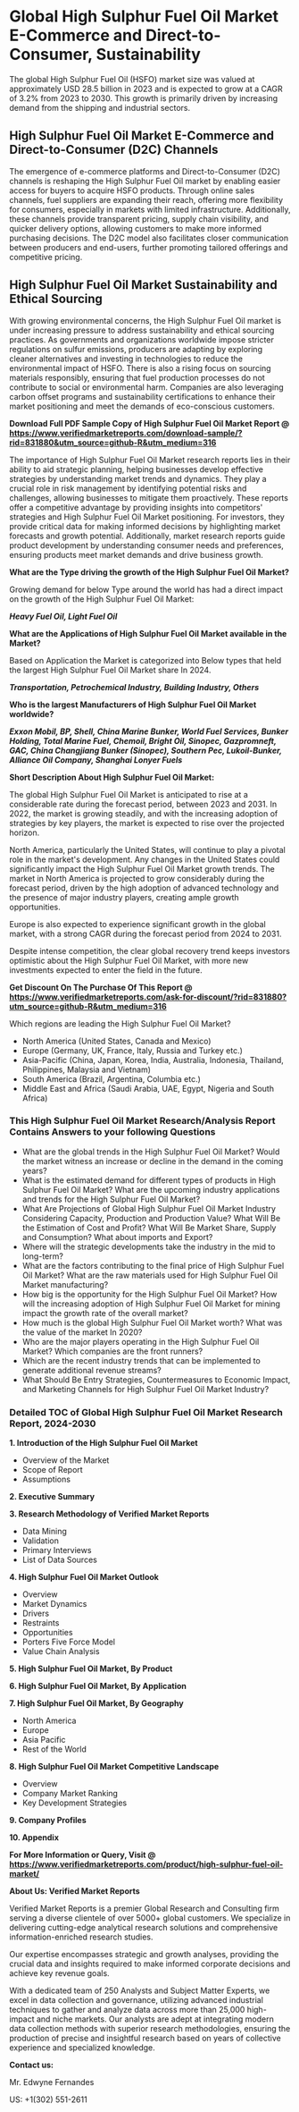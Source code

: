 <h1>Global High Sulphur Fuel Oil Market E-Commerce and Direct-to-Consumer, Sustainability</h1><p class=""><p>The global High Sulphur Fuel Oil (HSFO) market size was valued at approximately USD 28.5 billion in 2023 and is expected to grow at a CAGR of 3.2% from 2023 to 2030. This growth is primarily driven by increasing demand from the shipping and industrial sectors.</p><h2>High Sulphur Fuel Oil Market E-Commerce and Direct-to-Consumer (D2C) Channels</h2><p>The emergence of e-commerce platforms and Direct-to-Consumer (D2C) channels is reshaping the High Sulphur Fuel Oil market by enabling easier access for buyers to acquire HSFO products. Through online sales channels, fuel suppliers are expanding their reach, offering more flexibility for consumers, especially in markets with limited infrastructure. Additionally, these channels provide transparent pricing, supply chain visibility, and quicker delivery options, allowing customers to make more informed purchasing decisions. The D2C model also facilitates closer communication between producers and end-users, further promoting tailored offerings and competitive pricing.</p><h2>High Sulphur Fuel Oil Market Sustainability and Ethical Sourcing</h2><p>With growing environmental concerns, the High Sulphur Fuel Oil market is under increasing pressure to address sustainability and ethical sourcing practices. As governments and organizations worldwide impose stricter regulations on sulfur emissions, producers are adapting by exploring cleaner alternatives and investing in technologies to reduce the environmental impact of HSFO. There is also a rising focus on sourcing materials responsibly, ensuring that fuel production processes do not contribute to social or environmental harm. Companies are also leveraging carbon offset programs and sustainability certifications to enhance their market positioning and meet the demands of eco-conscious customers.</p></p><p class=""><strong>Download Full PDF Sample Copy of High Sulphur Fuel Oil Market Report @ <a href="https://www.verifiedmarketreports.com/download-sample/?rid=831880&utm_source=github-R&utm_medium=316" target="_blank">https://www.verifiedmarketreports.com/download-sample/?rid=831880&utm_source=github-R&utm_medium=316</a></strong></p><p>The importance of&nbsp;High Sulphur Fuel Oil Market research reports lies in their ability to aid strategic planning, helping businesses develop effective strategies by understanding market trends and dynamics. They play a crucial role in risk management by identifying potential risks and challenges, allowing businesses to mitigate them proactively. These reports offer a competitive advantage by providing insights into competitors' strategies and High Sulphur Fuel Oil Market positioning. For investors, they provide critical data for making informed decisions by highlighting market forecasts and growth potential. Additionally, market research reports guide product development by understanding consumer needs and preferences, ensuring products meet market demands and drive business growth.</p><p><strong>What are the&nbsp;Type driving the growth of the High Sulphur Fuel Oil Market?</strong></p><p id="" class="">Growing demand for below Type around the world has had a direct impact on the growth of the High Sulphur Fuel Oil Market:</p><p class=""><em><strong>Heavy Fuel Oil, Light Fuel Oil</strong></em></p><p class=""><strong>What are the&nbsp;Applications&nbsp;of High Sulphur Fuel Oil Market available in the Market?</strong></p><p id="" class="">Based on Application the Market is categorized into Below types that held the largest High Sulphur Fuel Oil Market share In 2024.</p><p class=""><em><strong>Transportation, Petrochemical Industry, Building Industry, Others</strong></em></p><p class=""><strong>Who is the largest Manufacturers of High Sulphur Fuel Oil Market worldwide?</strong></p><p><em><strong>Exxon Mobil, BP, Shell, China Marine Bunker, World Fuel Services, Bunker Holding, Total Marine Fuel, Chemoil, Bright Oil, Sinopec, Gazpromneft, GAC, China Changjiang Bunker (Sinopec), Southern Pec, Lukoil-Bunker, Alliance Oil Company, Shanghai Lonyer Fuels</strong></em></p><p id="" class=""><strong>Short Description About High Sulphur Fuel Oil Market:</strong></p><p>The global High Sulphur Fuel Oil Market is anticipated to rise at a considerable rate during the forecast period, between 2023 and 2031. In 2022, the market is growing steadily, and with the increasing adoption of strategies by key players, the market is expected to rise over the projected horizon.</p><p>North America, particularly the United States, will continue to play a pivotal role in the market's development. Any changes in the United States could significantly impact the High Sulphur Fuel Oil Market growth trends. The market in North America is projected to grow considerably during the forecast period, driven by the high adoption of advanced technology and the presence of major industry players, creating ample growth opportunities.</p><p>Europe is also expected to experience significant growth in the global market, with a strong CAGR during the forecast period from 2024 to 2031.</p><p>Despite intense competition, the clear global recovery trend keeps investors optimistic about the High Sulphur Fuel Oil Market, with more new investments expected to enter the field in the future.</p><p id="" class=""><strong>Get Discount On The Purchase Of This Report @ <a href="https://www.verifiedmarketreports.com/ask-for-discount/?rid=831880?utm_source=github-R&utm_medium=316" target="_blank">https://www.verifiedmarketreports.com/ask-for-discount/?rid=831880?utm_source=github-R&utm_medium=316</a></strong></p><p class="">Which regions are leading the High Sulphur Fuel Oil Market?</p><ul><li>North America (United States, Canada and Mexico)</li><li>Europe (Germany, UK, France, Italy, Russia and Turkey etc.)</li><li>Asia-Pacific (China, Japan, Korea, India, Australia, Indonesia, Thailand, Philippines, Malaysia and Vietnam)</li><li>South America (Brazil, Argentina, Columbia etc.)</li><li>Middle East and Africa (Saudi Arabia, UAE, Egypt, Nigeria and South Africa)</li></ul><h3 id="" class="">This High Sulphur Fuel Oil Market Research/Analysis Report Contains Answers to your following Questions</h3><ul><li>What are the global trends in the High Sulphur Fuel Oil Market? Would the market witness an increase or decline in the demand in the coming years?</li><li>What is the estimated demand for different types of products in High Sulphur Fuel Oil Market? What are the upcoming industry applications and trends for the High Sulphur Fuel Oil Market?</li><li>What Are Projections of Global High Sulphur Fuel Oil Market Industry Considering Capacity, Production and Production Value? What Will Be the Estimation of Cost and Profit? What Will Be Market Share, Supply and Consumption? What about imports and Export?</li><li>Where will the strategic developments take the industry in the mid to long-term?</li><li>What are the factors contributing to the final price of High Sulphur Fuel Oil Market? What are the raw materials used for High Sulphur Fuel Oil Market manufacturing?</li><li>How big is the opportunity for the High Sulphur Fuel Oil Market? How will the increasing adoption of High Sulphur Fuel Oil Market for mining impact the growth rate of the overall market?</li><li>How much is the global High Sulphur Fuel Oil Market worth? What was the value of the market In 2020?</li><li>Who are the major players operating in the High Sulphur Fuel Oil Market? Which companies are the front runners?</li><li>Which are the recent industry trends that can be implemented to generate additional revenue streams?</li><li>What Should Be Entry Strategies, Countermeasures to Economic Impact, and Marketing Channels for High Sulphur Fuel Oil Market Industry?</li></ul><h3 id="" class="">Detailed TOC of Global High Sulphur Fuel Oil Market Research Report, 2024-2030</h3><p id="" class=""><strong>1. Introduction of the High Sulphur Fuel Oil Market</strong></p><ul><li>Overview of the Market</li><li>Scope of Report</li><li>Assumptions</li></ul><p id="" class=""><strong>2. Executive Summary</strong></p><p id="" class=""><strong>3. Research Methodology of Verified Market Reports</strong></p><ul><li>Data Mining</li><li>Validation</li><li>Primary Interviews</li><li>List of Data Sources</li></ul><p id="" class=""><strong>4. High Sulphur Fuel Oil Market Outlook</strong></p><ul><li>Overview</li><li>Market Dynamics</li><li>Drivers</li><li>Restraints</li><li>Opportunities</li><li>Porters Five Force Model</li><li>Value Chain Analysis</li></ul><p id="" class=""><strong>5. High Sulphur Fuel Oil Market, By Product</strong></p><p id="" class=""><strong>6. High Sulphur Fuel Oil Market, By Application</strong></p><p id="" class=""><strong>7. High Sulphur Fuel Oil Market, By Geography</strong></p><ul><li>North America</li><li>Europe</li><li>Asia Pacific</li><li>Rest of the World</li></ul><p id="" class=""><strong>8. High Sulphur Fuel Oil Market Competitive Landscape</strong></p><ul><li>Overview</li><li>Company Market Ranking</li><li>Key Development Strategies</li></ul><p id="" class=""><strong>9. Company Profiles</strong></p><p id="" class=""><strong>10. Appendix</strong></p><p id="" class=""><strong>For More Information or Query, Visit @ <a href="https://www.verifiedmarketreports.com/product/high-sulphur-fuel-oil-market/" target="_blank">https://www.verifiedmarketreports.com/product/high-sulphur-fuel-oil-market/</a></strong></p><p id="" class=""><strong>About Us: Verified Market Reports</strong></p><p id="" class="">Verified Market Reports is a premier Global Research and Consulting firm serving a diverse clientele of over 5000+ global customers. We specialize in delivering cutting-edge analytical research solutions and comprehensive information-enriched research studies.</p><p id="" class="">Our expertise encompasses strategic and growth analyses, providing the crucial data and insights required to make informed corporate decisions and achieve key revenue goals.</p><p id="" class="">With a dedicated team of 250 Analysts and Subject Matter Experts, we excel in data collection and governance, utilizing advanced industrial techniques to gather and analyze data across more than 25,000 high-impact and niche markets. Our analysts are adept at integrating modern data collection methods with superior research methodologies, ensuring the production of precise and insightful research based on years of collective experience and specialized knowledge.</p><p id="" class=""><strong>Contact us:</strong></p><p id="" class="">Mr. Edwyne Fernandes</p><p id="" class="">US: +1(302) 551-2611</p>